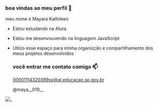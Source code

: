 ### boa vindas ao meu perfil 🖤

meu nome é Mayara Kathileen

- Estou estudando na Alura
- Estou me desenvouvendo na linguagem JavaScript
- Utlizo esse espaço para minha organizção e compartilhamento dos meus projetos desenvolvidos

  ### você entrar me contato comigo 📫

  00001114320389sp@al.educacao.sp.gov.br

   @maya__019__

![_]( https://media1.tenor.com/m/hzrZb_3tie4AAAAC/karen.gif)
 
